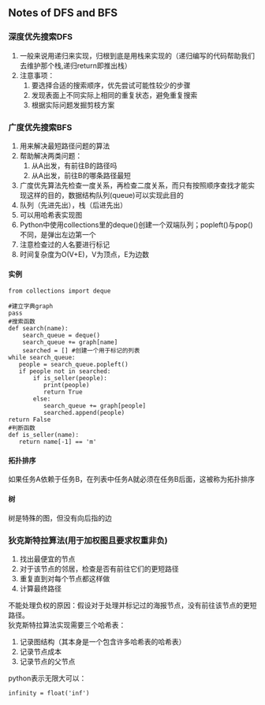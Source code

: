 ## Notes of DFS and BFS
### 深度优先搜索DFS
1. 一般来说用递归来实现，归根到底是用栈来实现的（递归编写的代码帮助我们去维护那个栈,递归return即推出栈）
2. 注意事项：
   1. 要选择合适的搜索顺序，优先尝试可能性较少的步骤
   2. 发现表面上不同实际上相同的重复状态，避免重复搜索
   3. 根据实际问题发掘剪枝方案

### 广度优先搜索BFS
1. 用来解决最短路径问题的算法
2. 帮助解决两类问题：
   1. 从A出发，有前往B的路径吗
   2. 从A出发，前往B的哪条路径最短
3. 广度优先算法先检查一度关系，再检查二度关系，而只有按照顺序查找才能实现这样的目的，数据结构队列(queue)可以实现此目的
4. 队列（先进先出），栈（后进先出）
5. 可以用哈希表实现图
6. Python中使用collections里的deque()创建一个双端队列；popleft()与pop()不同，是弹出左边第一个
7. 注意检查过的人名要进行标记
8. 时间复杂度为O(V+E)，V为顶点，E为边数
#### 实例
    from collections import deque

    #建立字典graph
    pass
    #搜索函数
    def search(name):
        search_queue = deque()
        search_queue += graph[name]
        searched = [] #创建一个用于标记的列表
    while search_queue:
       people = search_queue.popleft()
       if people not in searched:
           if is_seller(people):
              print(people)
              return True
           else:
              search_queue += graph[people]
              searched.append(people)
    return False
    #判断函数
    def is_seller(name):
       return name[-1] == 'm'

#### 拓扑排序
如果任务A依赖于任务B，在列表中任务A就必须在任务B后面，这被称为拓扑排序

#### 树
树是特殊的图，但没有向后指的边

### 狄克斯特拉算法(用于加权图且要求权重非负)
1. 找出最便宜的节点
2. 对于该节点的邻居，检查是否有前往它们的更短路径
3. 重复直到对每个节点都这样做
4. 计算最终路径

不能处理负权的原因：假设对于处理并标记过的海报节点，没有前往该节点的更短路径。  
狄克斯特拉算法实现需要三个哈希表：
1. 记录图结构（其本身是一个包含许多哈希表的哈希表）
2. 记录节点成本
3. 记录节点的父节点  

python表示无限大可以：

    infinity = float('inf')

   
    